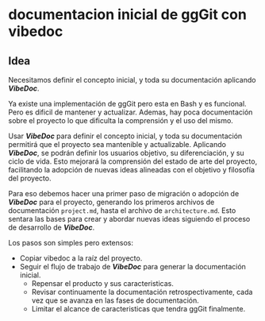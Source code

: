 # documentacion inicial de ggGit con vibedoc

## Idea
Necesitamos definir el concepto inicial, y toda su documentación aplicando ***VibeDoc***.

Ya existe una implementación de ggGit pero esta en Bash y es funcional. Pero es dificil de mantener y actualizar. Ademas, hay poca documentación sobre el proyecto lo que dificulta la comprensión y el uso del mismo.

Usar ***VibeDoc*** para definir el concepto inicial, y toda su documentación permitirá que el proyecto sea mantenible y actualizable. Aplicando ***VibeDoc***, se podrán definir los usuarios objetivo, su diferenciación, y su ciclo de vida. Esto mejorará la comprensión del estado de arte del proyecto, facilitando la adopción de nuevas ideas alineadas con el objetivo y filosofía del proyecto.

Para eso debemos hacer una primer paso de migración o adopción de ***VibeDoc*** para el proyecto, generando los primeros archivos de documentación `project.md`, hasta el archivo de `architecture.md`. Esto sentara las bases para crear y abordar nuevas ideas siguiendo el proceso de desarrollo de ***VibeDoc***.

Los pasos son simples pero extensos:

- Copiar vibedoc a la raíz del proyecto.
- Seguir el flujo de trabajo de ***VibeDoc*** para generar la documentación inicial.
  - Repensar el producto y sus caracteristicas.
  - Revisar continuamente la documentación retrospectivamente, cada vez que se avanza en las fases de documentación.
  - Limitar el alcance de caracteristicas que tendra ggGit finalmente.
